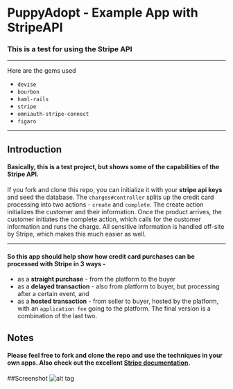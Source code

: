 # PuppyAdopt - Example App with __StripeAPI__
### This is a test for using the __Stripe API__
***
Here are the gems used
 + `devise`
 + `bourbon`
 + `haml-rails`
 + `stripe`
 + `omniauth-stripe-connect`
 + `figaro`
 
***
## Introduction
#### Basically, this is a test project, but shows some of the capabilities of the Stripe API.

If you fork and clone this repo, you can initialize it with your __stripe api keys__ and seed the database. The `charges#controller` splits up the credit card processing into two actions - `create` and `complete`. The create action initializes the customer and their information. Once the product arrives, the customer initiates the complete action, which calls for the customer information and runs the charge. All sensitive information is handled off-site by Stripe, which makes this much easier as well.
***
#### So this app should help show how credit card purchases can be processed with Stripe in __3 ways__ -
  + as a __straight purchase__ - from the platform to the buyer
  + as a __delayed transaction__ - also from platform to buyer, but processing after a certain event, and
  + as a __hosted transaction__ - from seller to buyer, hosted by the platform, with an `application fee` going to the platform. The final version is a combination of the last two.

###
## Notes
#### Please feel free to fork and clone the repo and use the techniques in your own apps. Also check out the excellent [Stripe documentation](https://stripe.com/docs).

##Screenshot
![alt tag](https://raw.github.com/tgoldenberg/stripe-test/master/app/assets/images/screen1.png)

